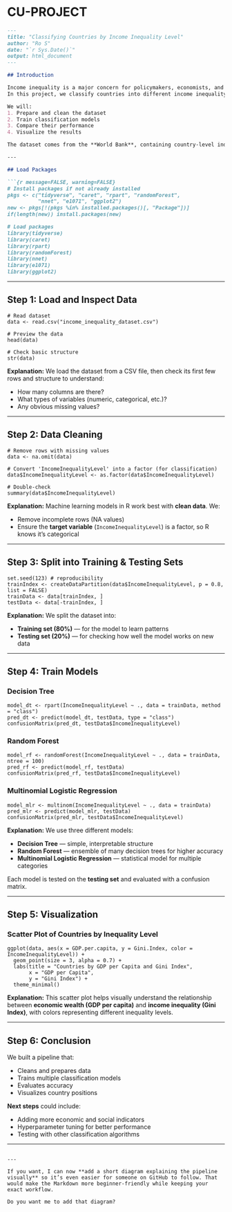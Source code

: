 # CU-PROJECT


````markdown
---
title: "Classifying Countries by Income Inequality Level"
author: "Ro S"
date: "`r Sys.Date()`"
output: html_document
---

## Introduction

Income inequality is a major concern for policymakers, economists, and development practitioners.  
In this project, we classify countries into different income inequality levels using **machine learning models in R**.  

We will:  
1. Prepare and clean the dataset  
2. Train classification models  
3. Compare their performance  
4. Visualize the results  

The dataset comes from the **World Bank**, containing country-level indicators.

---

## Load Packages

```{r message=FALSE, warning=FALSE}
# Install packages if not already installed
pkgs <- c("tidyverse", "caret", "rpart", "randomForest", 
          "nnet", "e1071", "ggplot2")
new <- pkgs[!(pkgs %in% installed.packages()[, "Package"])]
if(length(new)) install.packages(new)

# Load packages
library(tidyverse)
library(caret)
library(rpart)
library(randomForest)
library(nnet)
library(e1071)
library(ggplot2)
````

---

## Step 1: Load and Inspect Data

```{r}
# Read dataset
data <- read.csv("income_inequality_dataset.csv")

# Preview the data
head(data)

# Check basic structure
str(data)
```

**Explanation:**
We load the dataset from a CSV file, then check its first few rows and structure to understand:

* How many columns are there?
* What types of variables (numeric, categorical, etc.)?
* Any obvious missing values?

---

## Step 2: Data Cleaning

```{r}
# Remove rows with missing values
data <- na.omit(data)

# Convert 'IncomeInequalityLevel' into a factor (for classification)
data$IncomeInequalityLevel <- as.factor(data$IncomeInequalityLevel)

# Double-check
summary(data$IncomeInequalityLevel)
```

**Explanation:**
Machine learning models in R work best with **clean data**.
We:

* Remove incomplete rows (NA values)
* Ensure the **target variable** (`IncomeInequalityLevel`) is a factor, so R knows it’s categorical

---

## Step 3: Split into Training & Testing Sets

```{r}
set.seed(123) # reproducibility
trainIndex <- createDataPartition(data$IncomeInequalityLevel, p = 0.8, list = FALSE)
trainData <- data[trainIndex, ]
testData <- data[-trainIndex, ]
```

**Explanation:**
We split the dataset into:

* **Training set (80%)** — for the model to learn patterns
* **Testing set (20%)** — for checking how well the model works on new data

---

## Step 4: Train Models

### Decision Tree

```{r}
model_dt <- rpart(IncomeInequalityLevel ~ ., data = trainData, method = "class")
pred_dt <- predict(model_dt, testData, type = "class")
confusionMatrix(pred_dt, testData$IncomeInequalityLevel)
```

### Random Forest

```{r}
model_rf <- randomForest(IncomeInequalityLevel ~ ., data = trainData, ntree = 100)
pred_rf <- predict(model_rf, testData)
confusionMatrix(pred_rf, testData$IncomeInequalityLevel)
```

### Multinomial Logistic Regression

```{r}
model_mlr <- multinom(IncomeInequalityLevel ~ ., data = trainData)
pred_mlr <- predict(model_mlr, testData)
confusionMatrix(pred_mlr, testData$IncomeInequalityLevel)
```

**Explanation:**
We use three different models:

* **Decision Tree** — simple, interpretable structure
* **Random Forest** — ensemble of many decision trees for higher accuracy
* **Multinomial Logistic Regression** — statistical model for multiple categories

Each model is tested on the **testing set** and evaluated with a confusion matrix.

---

## Step 5: Visualization

### Scatter Plot of Countries by Inequality Level

```{r}
ggplot(data, aes(x = GDP.per.capita, y = Gini.Index, color = IncomeInequalityLevel)) +
  geom_point(size = 3, alpha = 0.7) +
  labs(title = "Countries by GDP per Capita and Gini Index",
       x = "GDP per Capita",
       y = "Gini Index") +
  theme_minimal()
```

**Explanation:**
This scatter plot helps visually understand the relationship between **economic wealth (GDP per capita)** and **income inequality (Gini Index)**, with colors representing different inequality levels.

---

## Step 6: Conclusion

We built a pipeline that:

* Cleans and prepares data
* Trains multiple classification models
* Evaluates accuracy
* Visualizes country positions

**Next steps** could include:

* Adding more economic and social indicators
* Hyperparameter tuning for better performance
* Testing with other classification algorithms

---

```

---

If you want, I can now **add a short diagram explaining the pipeline visually** so it’s even easier for someone on GitHub to follow. That would make the Markdown more beginner-friendly while keeping your exact workflow.  

Do you want me to add that diagram?
```
